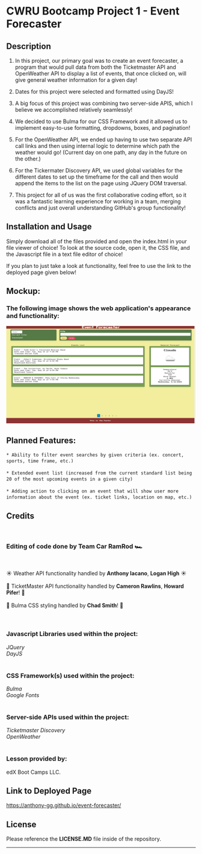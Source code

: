 # CWRU Bootcamp Project 1 - Event Forecaster

## Description

1. In this project, our primary goal was to create an event forecaster, a program that would pull data from both the Ticketmaster API and OpenWeather API to display a list of events, that once clicked on, will give general weather information for a given day!

2. Dates for this project were selected and formatted using DayJS!

3. A big focus of this project was combining two server-side APIS, which I believe we accomplished relatively seamlessly!
                                                                       
4. We decided to use Bulma for our CSS Framework and it allowed us to implement easy-to-use formatting, dropdowns, boxes, and pagination!

5. For the OpenWeather API, we ended up having to use two separate API call links and then using internal logic to determine which path the weather would go! (Current day on one path, any day in the future on the other.)

6. For the Tickermater Discovery API, we used global variables for the different dates to set up the timeframe for the call and then would append the items to the list on the page using JQuery DOM traversal.

7. This project for all of us was the first collaborative coding effort, so it was a fantastic learning experience for working in a team, merging conflicts and just overall understanding GitHub's group functionality!

## Installation and Usage

<p>Simply download all of the files provided and open the index.html in your file viewer of choice!
To look at the source code, open it, the CSS file, and the Javascript file in a text file editor of choice!

If you plan to just take a look at functionality, feel free to use the link to the deployed page given below!</p>


## Mockup:
<h3>The following image shows the web application's appearance and functionality:</h3>

<img src="./assets/images/event-forecaster-main.png" width="1200px" alt="home menu of webpage with Cleveland as the selected city showing 4 upcoming events on the left and the weather for August 16th on the right">

## Planned Features:

```
* Ability to filter event searches by given criteria (ex. concert, sports, time frame, etc.)

* Extended event list (increased from the current standard list being 20 of the most upcoming events in a given city)

* Adding action to clicking on an event that will show user more information about the event (ex. ticket links, location on map, etc.)

```

## Credits
<br>
  <h3>Editing of code done by Team Car RamRod 🏎️</h3> <br>
  
  ☀️ Weather API functionality handled by <b>Anthony Iacano</b>, <b>Logan High</b> ☀️<br><br>
  🎫 TicketMaster API functionality handled by <b>Cameron Rawlins</b>, <b>Howard Pifer</b>! 🎫<br><br>
  📃 Bulma CSS styling handled by <b>Chad Smith</b>! 📃
 <br>
 <br>
 <br>
 <h3>Javascript Libraries used within the project: </h3>
 <i>JQuery<br>DayJS</i>
 <br>
 <br>
 <h3>CSS Framework(s) used within the project: </h3>
  <i>Bulma</i><br><i>Google Fonts</i>
 <br>
 <br>
 <h3>Server-side APIs used within the project:</h3>
 <i>Ticketmaster Discovery</i><br><i>OpenWeather</i> 
 <br>
 <br>
 <h3>Lesson provided by:</h3>
 edX Boot Camps LLC.
 <br>

## Link to Deployed Page

 https://anthony-gg.github.io/event-forecaster/

 ## License

Please reference the **LICENSE.MD** file inside of the repository.

---